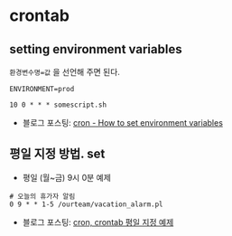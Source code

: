 # crontab

## setting environment variables
```환경변수명=값``` 을 선언해 주면 된다.

```
ENVIRONMENT=prod

10 0 * * * somescript.sh
```

* 블로그 포스팅: [cron - How to set environment variables](http://junho85.pe.kr/1148)

## 평일 지정 방법. set
* 평일 (월~금) 9시 0분 예제
```
# 오늘의 휴가자 알림
0 9 * * 1-5 /ourteam/vacation_alarm.pl
```

* 블로그 포스팅: [cron, crontab 평일 지정 예제](http://junho85.pe.kr/899)
